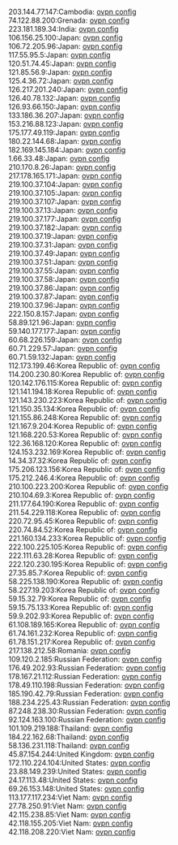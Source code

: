 203.144.77.147:Cambodia: [ovpn config](vpn/203_144_77_147.ovpn)  
74.122.88.200:Grenada: [ovpn config](vpn/74_122_88_200.ovpn)  
223.181.189.34:India: [ovpn config](vpn/223_181_189_34.ovpn)  
106.156.25.100:Japan: [ovpn config](vpn/106_156_25_100.ovpn)  
106.72.205.96:Japan: [ovpn config](vpn/106_72_205_96.ovpn)  
117.55.95.5:Japan: [ovpn config](vpn/117_55_95_5.ovpn)  
120.51.74.45:Japan: [ovpn config](vpn/120_51_74_45.ovpn)  
121.85.56.9:Japan: [ovpn config](vpn/121_85_56_9.ovpn)  
125.4.36.72:Japan: [ovpn config](vpn/125_4_36_72.ovpn)  
126.217.201.240:Japan: [ovpn config](vpn/126_217_201_240.ovpn)  
126.40.78.132:Japan: [ovpn config](vpn/126_40_78_132.ovpn)  
126.93.66.150:Japan: [ovpn config](vpn/126_93_66_150.ovpn)  
133.186.36.207:Japan: [ovpn config](vpn/133_186_36_207.ovpn)  
153.216.88.123:Japan: [ovpn config](vpn/153_216_88_123.ovpn)  
175.177.49.119:Japan: [ovpn config](vpn/175_177_49_119.ovpn)  
180.22.144.68:Japan: [ovpn config](vpn/180_22_144_68.ovpn)  
182.169.145.184:Japan: [ovpn config](vpn/182_169_145_184.ovpn)  
1.66.33.48:Japan: [ovpn config](vpn/1_66_33_48.ovpn)  
210.170.8.26:Japan: [ovpn config](vpn/210_170_8_26.ovpn)  
217.178.165.171:Japan: [ovpn config](vpn/217_178_165_171.ovpn)  
219.100.37.104:Japan: [ovpn config](vpn/219_100_37_104.ovpn)  
219.100.37.105:Japan: [ovpn config](vpn/219_100_37_105.ovpn)  
219.100.37.107:Japan: [ovpn config](vpn/219_100_37_107.ovpn)  
219.100.37.13:Japan: [ovpn config](vpn/219_100_37_13.ovpn)  
219.100.37.177:Japan: [ovpn config](vpn/219_100_37_177.ovpn)  
219.100.37.182:Japan: [ovpn config](vpn/219_100_37_182.ovpn)  
219.100.37.19:Japan: [ovpn config](vpn/219_100_37_19.ovpn)  
219.100.37.31:Japan: [ovpn config](vpn/219_100_37_31.ovpn)  
219.100.37.49:Japan: [ovpn config](vpn/219_100_37_49.ovpn)  
219.100.37.51:Japan: [ovpn config](vpn/219_100_37_51.ovpn)  
219.100.37.55:Japan: [ovpn config](vpn/219_100_37_55.ovpn)  
219.100.37.58:Japan: [ovpn config](vpn/219_100_37_58.ovpn)  
219.100.37.86:Japan: [ovpn config](vpn/219_100_37_86.ovpn)  
219.100.37.87:Japan: [ovpn config](vpn/219_100_37_87.ovpn)  
219.100.37.96:Japan: [ovpn config](vpn/219_100_37_96.ovpn)  
222.150.8.157:Japan: [ovpn config](vpn/222_150_8_157.ovpn)  
58.89.121.96:Japan: [ovpn config](vpn/58_89_121_96.ovpn)  
59.140.177.177:Japan: [ovpn config](vpn/59_140_177_177.ovpn)  
60.68.226.159:Japan: [ovpn config](vpn/60_68_226_159.ovpn)  
60.71.229.57:Japan: [ovpn config](vpn/60_71_229_57.ovpn)  
60.71.59.132:Japan: [ovpn config](vpn/60_71_59_132.ovpn)  
112.173.199.46:Korea Republic of: [ovpn config](vpn/112_173_199_46.ovpn)  
114.200.230.80:Korea Republic of: [ovpn config](vpn/114_200_230_80.ovpn)  
120.142.176.115:Korea Republic of: [ovpn config](vpn/120_142_176_115.ovpn)  
121.141.194.18:Korea Republic of: [ovpn config](vpn/121_141_194_18.ovpn)  
121.143.230.223:Korea Republic of: [ovpn config](vpn/121_143_230_223.ovpn)  
121.150.35.134:Korea Republic of: [ovpn config](vpn/121_150_35_134.ovpn)  
121.155.86.248:Korea Republic of: [ovpn config](vpn/121_155_86_248.ovpn)  
121.167.9.204:Korea Republic of: [ovpn config](vpn/121_167_9_204.ovpn)  
121.168.220.53:Korea Republic of: [ovpn config](vpn/121_168_220_53.ovpn)  
122.36.168.120:Korea Republic of: [ovpn config](vpn/122_36_168_120.ovpn)  
124.153.232.169:Korea Republic of: [ovpn config](vpn/124_153_232_169.ovpn)  
14.34.37.32:Korea Republic of: [ovpn config](vpn/14_34_37_32.ovpn)  
175.206.123.156:Korea Republic of: [ovpn config](vpn/175_206_123_156.ovpn)  
175.212.246.4:Korea Republic of: [ovpn config](vpn/175_212_246_4.ovpn)  
210.100.223.200:Korea Republic of: [ovpn config](vpn/210_100_223_200.ovpn)  
210.104.69.3:Korea Republic of: [ovpn config](vpn/210_104_69_3.ovpn)  
211.177.64.190:Korea Republic of: [ovpn config](vpn/211_177_64_190.ovpn)  
211.54.229.118:Korea Republic of: [ovpn config](vpn/211_54_229_118.ovpn)  
220.72.95.45:Korea Republic of: [ovpn config](vpn/220_72_95_45.ovpn)  
220.74.84.52:Korea Republic of: [ovpn config](vpn/220_74_84_52.ovpn)  
221.160.134.233:Korea Republic of: [ovpn config](vpn/221_160_134_233.ovpn)  
222.100.225.105:Korea Republic of: [ovpn config](vpn/222_100_225_105.ovpn)  
222.111.63.28:Korea Republic of: [ovpn config](vpn/222_111_63_28.ovpn)  
222.120.230.195:Korea Republic of: [ovpn config](vpn/222_120_230_195.ovpn)  
27.35.85.7:Korea Republic of: [ovpn config](vpn/27_35_85_7.ovpn)  
58.225.138.190:Korea Republic of: [ovpn config](vpn/58_225_138_190.ovpn)  
58.227.19.203:Korea Republic of: [ovpn config](vpn/58_227_19_203.ovpn)  
59.15.32.79:Korea Republic of: [ovpn config](vpn/59_15_32_79.ovpn)  
59.15.75.133:Korea Republic of: [ovpn config](vpn/59_15_75_133.ovpn)  
59.9.202.93:Korea Republic of: [ovpn config](vpn/59_9_202_93.ovpn)  
61.108.189.165:Korea Republic of: [ovpn config](vpn/61_108_189_165.ovpn)  
61.74.161.232:Korea Republic of: [ovpn config](vpn/61_74_161_232.ovpn)  
61.78.151.217:Korea Republic of: [ovpn config](vpn/61_78_151_217.ovpn)  
217.138.212.58:Romania: [ovpn config](vpn/217_138_212_58.ovpn)  
109.120.2.185:Russian Federation: [ovpn config](vpn/109_120_2_185.ovpn)  
176.49.202.93:Russian Federation: [ovpn config](vpn/176_49_202_93.ovpn)  
178.167.21.112:Russian Federation: [ovpn config](vpn/178_167_21_112.ovpn)  
178.49.110.198:Russian Federation: [ovpn config](vpn/178_49_110_198.ovpn)  
185.190.42.79:Russian Federation: [ovpn config](vpn/185_190_42_79.ovpn)  
188.234.225.43:Russian Federation: [ovpn config](vpn/188_234_225_43.ovpn)  
87.248.238.30:Russian Federation: [ovpn config](vpn/87_248_238_30.ovpn)  
92.124.163.100:Russian Federation: [ovpn config](vpn/92_124_163_100.ovpn)  
101.109.219.188:Thailand: [ovpn config](vpn/101_109_219_188.ovpn)  
184.22.162.68:Thailand: [ovpn config](vpn/184_22_162_68.ovpn)  
58.136.231.118:Thailand: [ovpn config](vpn/58_136_231_118.ovpn)  
45.87.154.244:United Kingdom: [ovpn config](vpn/45_87_154_244.ovpn)  
172.110.224.104:United States: [ovpn config](vpn/172_110_224_104.ovpn)  
23.88.149.239:United States: [ovpn config](vpn/23_88_149_239.ovpn)  
24.17.113.48:United States: [ovpn config](vpn/24_17_113_48.ovpn)  
69.26.153.148:United States: [ovpn config](vpn/69_26_153_148.ovpn)  
113.177.117.234:Viet Nam: [ovpn config](vpn/113_177_117_234.ovpn)  
27.78.250.91:Viet Nam: [ovpn config](vpn/27_78_250_91.ovpn)  
42.115.238.85:Viet Nam: [ovpn config](vpn/42_115_238_85.ovpn)  
42.118.155.205:Viet Nam: [ovpn config](vpn/42_118_155_205.ovpn)  
42.118.208.220:Viet Nam: [ovpn config](vpn/42_118_208_220.ovpn)  
